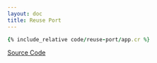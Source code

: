 ```yaml
---
layout: doc
title: Reuse Port
---
```


```ruby
{% include_relative code/reuse-port/app.cr %}
```

[Source Code](https://github.com/kemalcr/kemalcr.com/tree/master/_cookbook/code/reuse-port)

